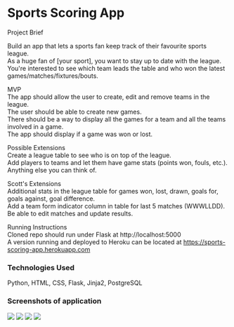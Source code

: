 # Sports Scoring App

Project Brief

Build an app that lets a sports fan keep track of their favourite sports league.\
As a huge fan of [your sport], you want to stay up to date with the league.\
You're interested to see which team leads the table and who won the latest games/matches/fixtures/bouts.

MVP\
The app should allow the user to create, edit and remove teams in the league.\
The user should be able to create new games.\
There should be a way to display all the games for a team and all the teams involved in a game.\
The app should display if a game was won or lost.

Possible Extensions\
Create a league table to see who is on top of the league.\
Add players to teams and let them have game stats (points won, fouls, etc.).\
Anything else you can think of.

Scott's Extensions\
Additional stats in the league table for games won, lost, drawn, goals for, goals against, goal difference.\
Add a team form indicator column in table for last 5 matches (WWWLLDD).\
Be able to edit matches and update results.

Running Instructions\
Cloned repo should run under Flask at http://localhost:5000 \
A version running and deployed to Heroku can be located at https://sports-scoring-app.herokuapp.com

<h3>Technologies Used</h3>
Python, HTML, CSS, Flask, Jinja2, PostgreSQL

<h3>Screenshots of application</h3>

<img src="https://github.com/SJ47/codeclan_week5_project_sports_scoring_app/blob/main/static/images/screenshot-start-page.png">
<img src="https://github.com/SJ47/codeclan_week5_project_sports_scoring_app/blob/main/static/images/screenshot-league-page.png">
<img src="https://github.com/SJ47/codeclan_week5_project_sports_scoring_app/blob/main/static/images/screenshot-fixtures-page.png">
<img src="https://github.com/SJ47/codeclan_week5_project_sports_scoring_app/blob/main/static/images/screenshot-maintenance-page.png">
